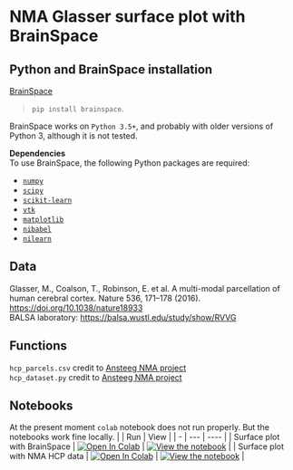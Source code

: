 # NMA Glasser surface plot with BrainSpace  
  
## Python and BrainSpace installation ##
[BrainSpace](https://brainspace.readthedocs.io/en/latest/index.html)  
> `pip install brainspace`. 
  
BrainSpace works on `Python 3.5+`, and probably with older versions of Python 3,
although it is not tested.

**Dependencies**   
To use BrainSpace, the following Python packages are required:

*  [`numpy`](https://numpy.org/)
*  [`scipy`](https://scipy.org/scipylib/index.html)
*  [`scikit-learn`](https://scikit-learn.org/stable/)
*  [`vtk`](https://vtk.org/)
*  [`matplotlib`](https://matplotlib.org/)
*  [`nibabel`](https://nipy.org/nibabel/index.html)
*  [`nilearn`](https://nilearn.github.io/)

## Data ##
Glasser, M., Coalson, T., Robinson, E. et al. A multi-modal parcellation of human cerebral cortex. Nature 536, 171–178 (2016). https://doi.org/10.1038/nature18933  
BALSA laboratory: https://balsa.wustl.edu/study/show/RVVG    
 
 ## Functions ##
`hcp_parcels.csv` credit to [Ansteeg NMA project](https://github.com/ansteeg/NeuroMatchProject)   
`hcp_dataset.py` credit to [Ansteeg NMA project](https://github.com/ansteeg/NeuroMatchProject)   

## Notebooks ##

At the present moment `colab` notebook does not run properly. But the notebooks work fine locally.
|   | Run | View |
| - | --- | ---- |
| Surface plot with BrainSpace | [![Open In Colab](https://colab.research.google.com/assets/colab-badge.svg)](https://colab.research.google.com/github/rcruces/2020_NMA_surface-plot/blob/master/data/tutorial-surface_plot_with_BrainSpace.ipynb) | [![View the notebook](https://img.shields.io/badge/render-nbviewer-orange.svg)](https://nbviewer.jupyter.org/github/rcruces/2020_NMA_surface-plot/blob/master/data/tutorial-surface_plot_with_BrainSpace.ipynb?flush_cache=true) |
| Surface plot with NMA HCP data | [![Open In Colab](https://colab.research.google.com/assets/colab-badge.svg)](https://colab.research.google.com/github/rcruces/2020_NMA_surface-plot/blob/master/data/tutorial-surface_plot_hcp_example.ipynb) | [![View the notebook](https://img.shields.io/badge/render-nbviewer-orange.svg)](https://nbviewer.jupyter.org/github/rcruces/2020_NMA_surface-plot/blob/master/data/tutorial-surface_plot_hcp_example.ipynb?flush_cache=true) |
